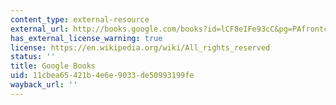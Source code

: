 ```yaml
---
content_type: external-resource
external_url: http://books.google.com/books?id=lCF8eIFe93cC&pg=PAfrontcover
has_external_license_warning: true
license: https://en.wikipedia.org/wiki/All_rights_reserved
status: ''
title: Google Books
uid: 11cbea65-421b-4e6e-9033-de50993199fe
wayback_url: ''
---
```

